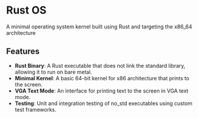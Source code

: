 # Rust OS

A minimal operating system kernel built using Rust and targeting the x86_64 architecture

## Features

- **Rust Binary**: A Rust executable that does not link the standard library, allowing it to run on bare metal.
- **Minimal Kernel**: A basic 64-bit kernel for x86 architecture that prints to the screen.
- **VGA Text Mode**: An interface for printing text to the screen in VGA text mode.
- **Testing**: Unit and integration testing of no_std executables using custom test frameworks.
